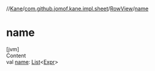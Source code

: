 //[Kane](../../index.md)/[com.github.jomof.kane.impl.sheet](../index.md)/[RowView](index.md)/[name](name.md)



# name  
[jvm]  
Content  
val [name](name.md): [List](https://kotlinlang.org/api/latest/jvm/stdlib/kotlin.collections/-list/index.html)<[Expr](../../com.github.jomof.kane.impl/-expr/index.md)>  



